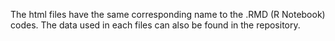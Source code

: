 The html files have the same corresponding name to the .RMD (R Notebook) codes. The data used in each files can also be found in the repository.
